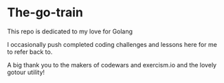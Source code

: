 # The-go-train

This repo is dedicated to my love for Golang

I occasionally push completed coding challenges and lessons here for me to refer back to.

A big thank you to the makers of codewars and exercism.io and the lovely gotour utility!
